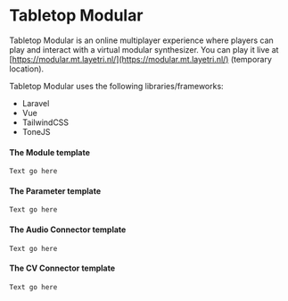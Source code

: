 # Tabletop Modular
Tabletop Modular is an online multiplayer experience where players can play and interact with a virtual modular synthesizer. You can play it live at [https://modular.mt.layetri.nl/](https://modular.mt.layetri.nl/) (temporary location).
 
Tabletop Modular uses the following libraries/frameworks:
- Laravel
- Vue
- TailwindCSS
- ToneJS

#### The Module template
```Text go here```

#### The Parameter template
```Text go here```

#### The Audio Connector template
```Text go here```

#### The CV Connector template
```Text go here```
